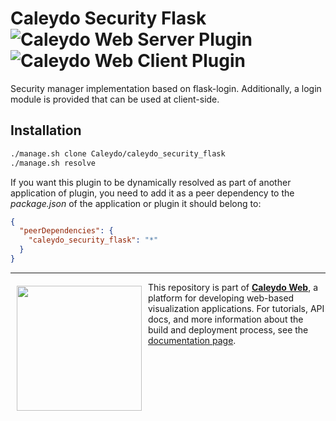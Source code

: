 Caleydo Security Flask ![Caleydo Web Server Plugin](https://img.shields.io/badge/Caleydo%20Web-Server-10ACDF.svg) ![Caleydo Web Client Plugin](https://img.shields.io/badge/Caleydo%20Web-Client%20Plugin-F47D20.svg)
=====================

Security manager implementation based on flask-login. Additionally, a login module is provided that can be used at client-side.

Installation
------------
```bash
./manage.sh clone Caleydo/caleydo_security_flask
./manage.sh resolve
```

If you want this plugin to be dynamically resolved as part of another application of plugin, you need to add it as a peer dependency to the _package.json_ of the application or plugin it should belong to:

```json
{
  "peerDependencies": {
    "caleydo_security_flask": "*"
  }
}
```

***

<a href="https://caleydo.org"><img src="http://caleydo.org/assets/images/logos/caleydo.svg" align="left" width="200px" hspace="10" vspace="6"></a>
This repository is part of **[Caleydo Web](http://caleydo.org/)**, a platform for developing web-based visualization applications. For tutorials, API docs, and more information about the build and deployment process, see the [documentation page](http://caleydo.org/documentation/).
